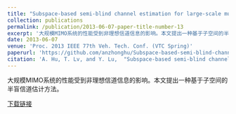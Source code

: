 ```yaml
---
title: "Subspace-based semi-blind channel estimation for large-scale multi-cell multiuser MIMO systems"
collection: publications
permalink: /publication/2013-06-07-paper-title-number-13
excerpt: '大规模MIMO系统的性能受到非理想信道信息的影响。本文提出一种基于子空间的半盲信道估计方法。'
date: 2013-06-07
venue: 'Proc. 2013 IEEE 77th Veh. Tech. Conf. (VTC Spring)'
paperurl: 'https://github.com/anzhonghu/Subspace-based-semi-blind-channel-estimation-for-large-scale-multi-cell-multiuser-MIMO-systems'
citation: 'A. Hu, T. Lv, and Y. Lu,  "Subspace-based semi-blind channel estimation for large-scale multi-cell multiuser MIMO systems," in <i>Proc. 2013 IEEE 77th Veh. Tech. Conf. (VTC Spring)</i>, Dresden, Germany, pp. 1-5, Jun. 2013.'
---
```

大规模MIMO系统的性能受到非理想信道信息的影响。本文提出一种基于子空间的半盲信道估计方法。

[下载链接](https://github.com/anzhonghu/Subspace-based-semi-blind-channel-estimation-for-large-scale-multi-cell-multiuser-MIMO-systems)
